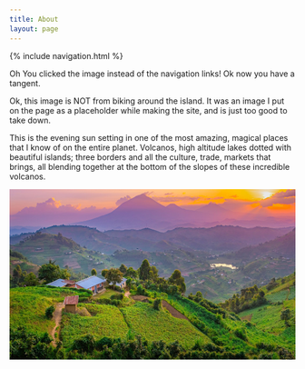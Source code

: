 ```yaml
---
title: About
layout: page
---
```




{% include navigation.html %} 

Oh You clicked the image instead of the navigation links! Ok now you have a tangent.


Ok, this image is NOT from biking around the island.  It was an image I put on the page as a placeholder while making the site, and is just too good to take down.  

This is the evening sun setting in one of the most amazing, magical places that I know of on the entire planet.  Volcanos, high altitude lakes dotted with beautiful islands; three borders and all the culture, trade, markets that brings, all blending together at the bottom of the slopes of these incredible volcanos.  



<img src="../images/muhabura.jpg" height="300" title="Muhabura, the guide"><br>
 
